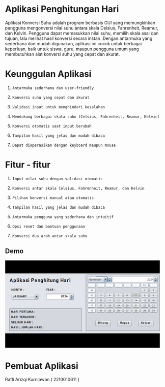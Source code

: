 # Aplikasi Penghitungan Hari
 
Aplikasi Konversi Suhu adalah program berbasis GUI yang memungkinkan pengguna mengonversi nilai suhu antara skala Celsius, Fahrenheit, Reamur, dan Kelvin. Pengguna dapat memasukkan nilai suhu, memilih skala asal dan tujuan, lalu melihat hasil konversi secara instan. Dengan antarmuka yang sederhana dan mudah digunakan, aplikasi ini cocok untuk berbagai keperluan, baik untuk siswa, guru, maupun pengguna umum yang membutuhkan alat konversi suhu yang cepat dan akurat.
   
# Keunggulan Aplikasi

1.     Antarmuka sederhana dan user-friendly
2.     Konversi suhu yang cepat dan akurat
3.     Validasi input untuk menghindari kesalahan
4.     Mendukung berbagai skala suhu (Celsius, Fahrenheit, Reamur, Kelvin)
5.     Konversi otomatis saat input berubah
6.     Tampilan hasil yang jelas dan mudah dibaca
7.     Dapat dioperasikan dengan keyboard maupun mouse



# Fitur - fitur

1.     Input nilai suhu dengan validasi otomatis
2.     Konversi antar skala Celsius, Fahrenheit, Reamur, dan Kelvin
3.     Pilihan konversi manual atau otomatis
4.     Tampilan hasil yang jelas dan mudah dibaca
5.     Antarmuka pengguna yang sederhana dan intuitif
6.     Opsi reset dan bantuan penggunaan
7.     Konversi dua arah antar skala suhu

## Demo
![App Screenshot](https://github.com/rafkrnwnworkspace/AplikasiPerhitunganHari/blob/b965590a0ef8503266269d1aae9585160d3180c8/pic/bukti.gif)

# Pembuat Aplikasi
 Rafli Arizqi Kurniawan ( 2210010611 ) 
